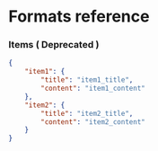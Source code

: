 # Formats reference

### Items ( Deprecated )
``` json
{
    "item1": {
        "title": "item1_title",
        "content": "item1_content"
    },
    "item2": {
        "title": "item2_title",
        "content": "item2_content"
    }
}
```
